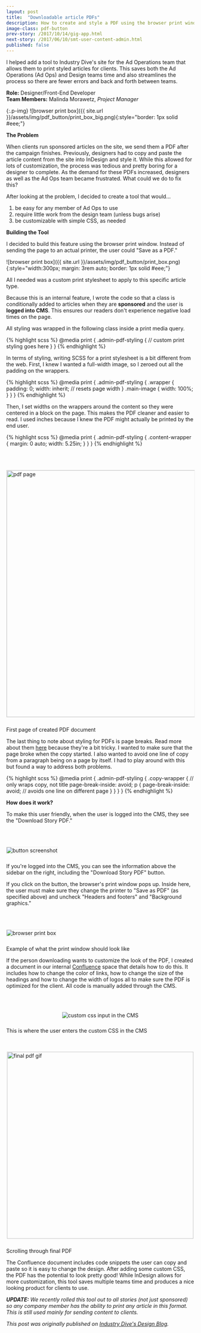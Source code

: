 ```yaml
---
layout: post
title:  "Downloadable article PDFs"
description: How to create and style a PDF using the browser print window
image-class: pdf-button
prev-story: /2017/10/14/gig-app.html 
next-story: /2017/06/10/smt-user-content-admin.html
published: false
---
```


I helped add a tool to Industry Dive's site for the Ad Operations team that allows them to print styled articles for clients. This saves both the Ad Operations (Ad Ops) and Design teams time and also streamlines the process so there are fewer errors and back and forth between teams. 

**Role:** Designer/Front-End Developer<br/>
**Team Members:** Malinda Morawetz, _Project Manager_

{:.p-img}
![browser print box]({{ site.url }}/assets/img/pdf_button/print_box_big.png){:style="border: 1px solid #eee;"}

**The Problem**

When clients run sponsored articles on the site, we send them a PDF after the campaign finishes. Previously, designers had to copy and paste the article content from the site into InDesign and style it. While this allowed for lots of customization, the process was tedious and pretty boring for a designer to complete. As the demand for these PDFs increased, designers as well as the Ad Ops team became frustrated. What could we do to fix this?  

After looking at the problem, I decided to create a tool that would...
1. be easy for any member of Ad Ops to use 
2. require little work from the design team (unless bugs arise)
3. be customizable with simple CSS, as needed

**Building the Tool**

I decided to build this feature using the browser print window. Instead of sending the page to an actual printer, the user could "Save as a PDF."

![browser print box]({{ site.url }}/assets/img/pdf_button/print_box.png){:style="width:300px; margin: 3rem auto; border: 1px solid #eee;"}

All I needed was a custom print stylesheet to apply to this specific article type.

Because this is an internal feature, I wrote the code so that a class is conditionally added to articles when they are **sponsored** and the user is **logged into CMS**. This ensures our readers don't experience negative load times on the page. 

All styling was wrapped in the following class inside a print media query.

{% highlight scss %}
@media print {
	.admin-pdf-styling { 
		// custom print styling goes here
	}
}
{% endhighlight %}

In terms of styling, writing SCSS for a print stylesheet is a bit different from the web. First, I knew I wanted a full-width image, so I zeroed out all the padding on the wrappers. 

{% highlight scss %}
@media print {
	.admin-pdf-styling { 
		.wrapper {
			padding: 0; 
			width: inherit; // resets page width
		}
		.main-image { 
			width: 100%; 
		}
	}
}
{% endhighlight %}

Then, I set widths on the wrappers around the content so they were centered in a block on the page. This makes the PDF cleaner and easier to read. I used inches because I knew the PDF might actually be printed by the end user. 

{% highlight scss %}
@media print {
	.admin-pdf-styling { 
		.content-wrapper {
			margin: 0 auto;
			width: 5.25in;
		}
	}
}
{% endhighlight %}

<div class="row">
	<div class="columns">
		<img class="p-img" alt="pdf page" src="{{ site.url }}/assets/img/pdf_button/pdf_page.png" style="width:660px; margin: 3rem auto 1.5rem auto; border: 1px solid #eee;">
	</div>
	<span class="help-text" style="margin-bottom: 3rem;">First page of created PDF document</span>
</div>

The last thing to note about styling for PDFs is page breaks. Read more about them [here](https://css-tricks.com/almanac/properties/p/page-break/) because they're a bit tricky. I wanted to make sure that the page broke when the copy started. I also wanted to avoid one line of copy from a paragraph being on a page by itself. I had to play around with this but found a way to address both problems. 

{% highlight scss %}
@media print {
	.admin-pdf-styling { 
		.copy-wrapper { // only wraps copy, not title
			page-break-inside: avoid;
			p { 
				page-break-inside: avoid; // avoids one line on different page
			}
		}
	}
}
{% endhighlight %}

**How does it work?**

To make this user friendly, when the user is logged into the CMS, they see the "Download Story PDF." 

<div class="row">
	<div class="columns">
		<img class="p-img" alt="button screenshot" src="{{ site.url }}/assets/img/pdf_button/button.jpg" style="margin:3rem 0 1.5rem 0; border: 1px solid #eee; ">
	</div>
	<span class="help-text" style="margin-bottom: 3rem;">If you're logged into the CMS, you can see the information above the sidebar on the right, including the "Download Story PDF" button.</span>
</div>

If you click on the button, the browser's print window pops up. Inside here, the user must make sure they change the printer to "Save as PDF" (as specified above) and uncheck "Headers and footers" and "Background graphics."

<div class="row">
	<div class="columns">
		<img class="p-img" alt="browser print box" src="{{ site.url }}/assets/img/pdf_button/print_box_big.png" style="margin:3rem 0 1.5rem 0; border: 1px solid #eee; ">
	</div>
	<span class="help-text" style="margin-bottom: 3rem;">Example of what the print window should look like</span>
</div>

If the person downloading wants to customize the look of the PDF, I created a document in our internal [Confluence](https://www.atlassian.com/software/confluence) space that details how to do this. It includes how to change the color of links, how to change the size of the headings and how to change the width of logos all to make sure the PDF is optimized for the client. All code is manually added through the CMS. 

<div class="row">
	<div class="columns">
		<img alt="custom css input in the CMS" src="{{ site.url }}/assets/img/pdf_button/custom_css.png" style="margin:3rem auto 1.5rem auto;">
	</div>
	<span class="help-text" style="margin-bottom: 3rem;">This is where the user enters the custom CSS in the CMS</span>
</div>
<div class="row">
	<div class="columns">
		<img alt="final pdf gif" src="{{ site.url }}/assets/img/pdf_button/final_pdf.gif" style="margin:3rem auto 1.5rem auto; width: 500px; ">
	</div>
	<span class="help-text" style="margin-bottom: 3rem;">Scrolling through final PDF</span>
</div>

The Confluence document includes code snippets the user can copy and paste so it is easy to change the design. After adding some custom CSS, the PDF has the potential to look pretty good! While InDesign allows for more customization, this tool saves multiple teams time and produces a nice looking product for clients to use. 

_**UPDATE:** We recently rolled this tool out to all stories (not just sponsored) so any company member has the ability to print any article in this format. This is still used mainly for sending content to clients._

_This post was originally published on [Industry Dive's Design Blog](http://design.industrydive.com/)._
